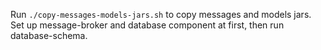 Run `./copy-messages-models-jars.sh` to copy messages and models jars. Set up message-broker and database component at first, then run database-schema.
